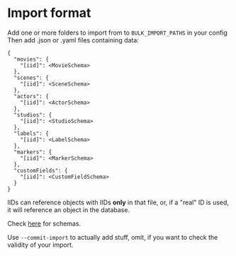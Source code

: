 # Import format

Add one or more folders to import from to `BULK_IMPORT_PATHS` in your config
Then add .json or .yaml files containing data:

```
{
  "movies": {
    "[iid]": <MovieSchema>
  },
  "scenes": {
    "[iid]": <SceneSchema>
  },
  "actors": {
    "[iid]": <ActorSchema>
  },
  "studios": {
    "[iid]": <StudioSchema>
  },
  "labels": {
    "[iid]": <LabelSchema>
  },
  "markers": {
    "[iid]": <MarkerSchema>
  },
  "customFields": {
    "[iid]": <CustomFieldSchema>
  }
}
```

IIDs can reference objects with IIDs **only** in that file, or, if a "real" ID is used, it will reference an object in the database.

Check [here](https://github.com/boi123212321/porn-vault/tree/dev/src/import/schemas) for schemas.

Use `--commit-import` to actually add stuff, omit, if you want to check the validity of your import.
